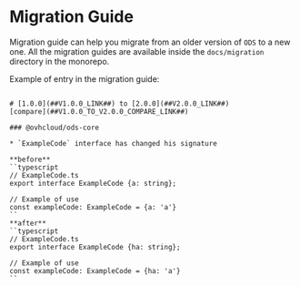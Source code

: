 # Migration Guide
Migration guide can help you migrate from an older version of `ODS` to a new one.
All the migration guides are available inside the `docs/migration` directory in the monorepo.

Example of entry in the migration guide:
```

# [1.0.0](##V1.0.0_LINK##) to [2.0.0](##V2.0.0_LINK##)
[compare](##V1.0.0_TO_V2.0.0_COMPARE_LINK##)

### @ovhcloud/ods-core

* `ExampleCode` interface has changed his signature

**before**
``typescript
// ExampleCode.ts
export interface ExampleCode {a: string};

// Example of use
const exampleCode: ExampleCode = {a: 'a'}
``
**after**
``typescript
// ExampleCode.ts
export interface ExampleCode {ha: string};

// Example of use
const exampleCode: ExampleCode = {ha: 'a'}
``

```
